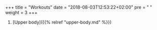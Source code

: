 +++
title = "Workouts"
date = "2018-08-03T12:53:22+02:00"
pre = "<i class='fa fa-angle-right'></i> "
weight = 3
+++

1. [Upper body]({{% relref "upper-body.md" %}})
